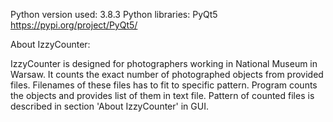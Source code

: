 
Python version used:    3.8.3
Python libraries:       PyQt5 		https://pypi.org/project/PyQt5/


About IzzyCounter:

IzzyCounter is designed for photographers working in National Museum in Warsaw.
It counts the exact number of photographed objects from provided files.
Filenames of these files has to fit to specific pattern.
Program counts the objects and provides list of them in text file.
Pattern of counted files is described in section 'About IzzyCounter' in GUI.
